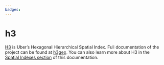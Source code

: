 ```yaml
---
badges:
---
```

# h3

[H3](https://eng.uber.com/h3/) is Uber’s Hexagonal Hierarchical Spatial Index. Full documentation of the project can be found at [h3geo](https://h3geo.org/docs). You can also learn more about H3 in the [Spatial Indexes section](https://docs.carto.com/data-and-analysis/analytics-toolbox-for-postgresql/key-concepts/spatial-indexes#h3) of this documentation.
